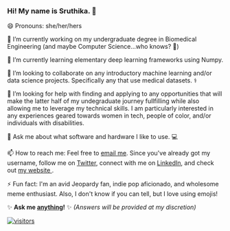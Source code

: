 ### Hi! My name is Sruthika. 👋

😄 Pronouns: she/her/hers

🔭 I’m currently working on my undergraduate degree in Biomedical Engineering (and maybe Computer Science...who knows? 🤷)

🌱 I’m currently learning elementary deep learning frameworks using Numpy. 

👯 I’m looking to collaborate on any introductory machine learning and/or data science projects. Specifically any that use medical datasets. ⚕️

🤔 I’m looking for help with finding and applying to any opportunities that will make the latter half of my undegraduate journey fullfilling while also allowing me to leverage my technical skills. I am particularly interested in any experiences geared towards women in tech, people of color, and/or individuals with disabilities. 

💬 Ask me about what software and hardware I like to use. 💻

📫 How to reach me: Feel free to <a href ="mailto:sbaviriseaty@gmail.com"> email me</a>. Since you've already got my username, follow me on <a href = "https://www.twitter.com/sbaviriseaty">Twitter</a>, connect with me on <a href ="https://www.linkedin.com/in/sbaviriseaty/">LinkedIn</a>, and check out <a href ="https://sbaviriseaty.me">my website </a>. 

⚡ Fun fact: I'm an avid Jeopardy fan, indie pop aficionado, and wholesome meme enthusiast. Also, I don't know if you can tell, but I love using emojis!

✨ **Ask me <a href = "https://github.com/sbaviriseaty/ama">anything</a>!** ✨ _(Answers will be provided at my discretion)_

<!--
[![Anurag's github stats](https://github-readme-stats.vercel.app/api?username=sbaviriseaty&show_icons=true)](https://github.com/anuraghazra/github-readme-stats)
-->

[![visitors](https://visitor-badge.glitch.me/badge?page_id=sbaviriseaty.sbaviriseaty)](https://visitor-badge.glitch.me/#docs)
